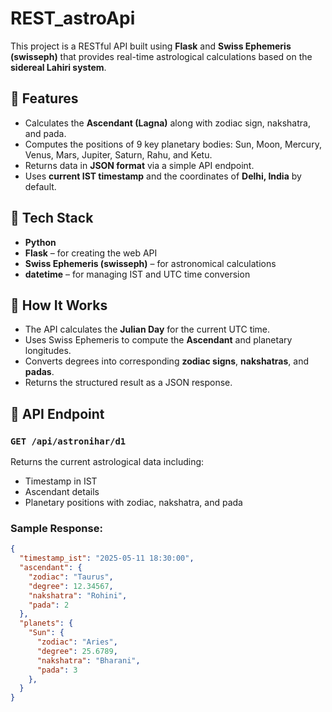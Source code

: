 # REST_astroApi


This project is a RESTful API built using **Flask** and **Swiss Ephemeris (swisseph)** that provides real-time astrological calculations based on the **sidereal Lahiri system**.

## 📌 Features

- Calculates the **Ascendant (Lagna)** along with zodiac sign, nakshatra, and pada.
- Computes the positions of 9 key planetary bodies: Sun, Moon, Mercury, Venus, Mars, Jupiter, Saturn, Rahu, and Ketu.
- Returns data in **JSON format** via a simple API endpoint.
- Uses **current IST timestamp** and the coordinates of **Delhi, India** by default.

## 🔧 Tech Stack

- **Python**
- **Flask** – for creating the web API
- **Swiss Ephemeris (swisseph)** – for astronomical calculations
- **datetime** – for managing IST and UTC time conversion

## 🚀 How It Works

- The API calculates the **Julian Day** for the current UTC time.
- Uses Swiss Ephemeris to compute the **Ascendant** and planetary longitudes.
- Converts degrees into corresponding **zodiac signs**, **nakshatras**, and **padas**.
- Returns the structured result as a JSON response.

## 📍 API Endpoint

### `GET /api/astronihar/d1`

Returns the current astrological data including:

- Timestamp in IST
- Ascendant details
- Planetary positions with zodiac, nakshatra, and pada

### Sample Response:
```json
{
  "timestamp_ist": "2025-05-11 18:30:00",
  "ascendant": {
    "zodiac": "Taurus",
    "degree": 12.34567,
    "nakshatra": "Rohini",
    "pada": 2
  },
  "planets": {
    "Sun": {
      "zodiac": "Aries",
      "degree": 25.6789,
      "nakshatra": "Bharani",
      "pada": 3
    },
  }
}
